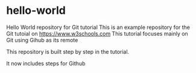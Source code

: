 # hello-world
Hello World repository for Git tutorial
This is an example repository for the Git tutoial on https://www.w3schools.com
This tutorial focuses mainly on Git using Gihub as its remote

This repository is built step by step in the tutorial.

It now includes steps for Github




